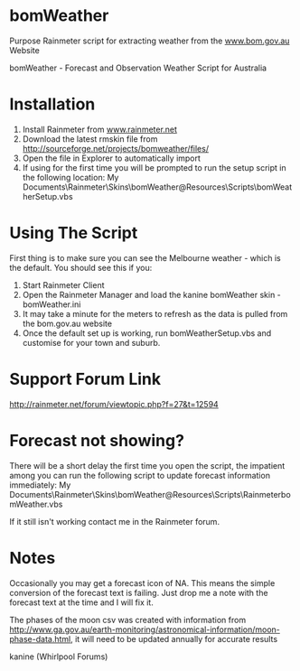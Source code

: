 # bomWeather

Purpose
Rainmeter script for extracting weather from the www.bom.gov.au Website

bomWeather - Forecast and Observation Weather Script for Australia

Installation
============
1) Install Rainmeter from www.rainmeter.net
2) Download the latest rmskin file from http://sourceforge.net/projects/bomweather/files/
3) Open the file in Explorer to automatically import
4) If using for the first time you will be prompted to run the setup script in the following location:
       My Documents\Rainmeter\Skins\bomWeather\@Resources\Scripts\bomWeatherSetup.vbs


Using The Script
================
First thing is to make sure you can see the Melbourne weather - which is the default. You should see this if you:

1) Start Rainmeter Client
2) Open the Rainmeter Manager and load the kanine bomWeather skin - bomWeather.ini
3) It may take a minute for the meters to refresh as the data is pulled from the bom.gov.au website
4) Once the default set up is working, run bomWeatherSetup.vbs and customise for your town and suburb.

Support Forum Link
==================
http://rainmeter.net/forum/viewtopic.php?f=27&t=12594

Forecast not showing?
=====================
There will be a short delay the first time you open the script, the impatient among you can run the following script to update forecast information immediately:
        My Documents\Rainmeter\Skins\bomWeather\@Resources\Scripts\RainmeterbomWeather.vbs

If it still isn't working contact me in the Rainmeter forum.


Notes
=====
Occasionally you may get a forecast icon of NA. This means the simple conversion of the forecast text is failing.
Just drop me a note with the forecast text at the time and I will fix it.

The phases of the moon csv was created with information from http://www.ga.gov.au/earth-monitoring/astronomical-information/moon-phase-data.html, it will need to be updated annually for accurate results

kanine (Whirlpool Forums)
